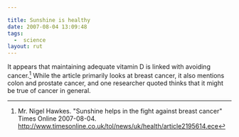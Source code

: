 ```yaml
---

title: Sunshine is healthy
date: 2007-08-04 13:09:48
tags:
  -  science
layout: rut
---
```


It appears that maintaining adequate vitamin D is linked with avoiding cancer.[^200708041]  While the article primarily looks at breast cancer, it also mentions colon and prostate cancer, and one researcher quoted thinks that it might be true of cancer in general. 

[^200708041]: Mr. Nigel Hawkes.  "Sunshine helps in the fight against breast cancer"  Times Online 2007-08-04.  <http://www.timesonline.co.uk/tol/news/uk/health/article2195614.ece>

